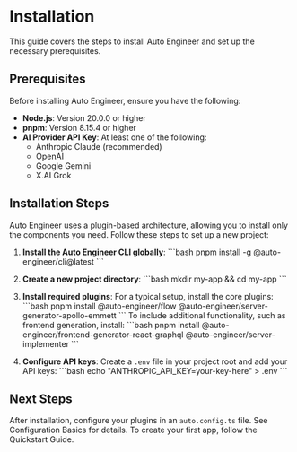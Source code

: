 # Installation

This guide covers the steps to install Auto Engineer and set up the necessary prerequisites.

## Prerequisites

Before installing Auto Engineer, ensure you have the following:

- **Node.js**: Version 20.0.0 or higher
- **pnpm**: Version 8.15.4 or higher
- **AI Provider API Key**: At least one of the following:
  - Anthropic Claude (recommended)
  - OpenAI
  - Google Gemini
  - X.AI Grok

## Installation Steps

Auto Engineer uses a plugin-based architecture, allowing you to install only the components you need. Follow these steps to set up a new project:

1. **Install the Auto Engineer CLI globally**: \`\`\`bash pnpm install -g @auto-engineer/cli@latest \`\`\`

2. **Create a new project directory**: \`\`\`bash mkdir my-app && cd my-app \`\`\`

3. **Install required plugins**: For a typical setup, install the core plugins: \`\`\`bash pnpm install @auto-engineer/flow @auto-engineer/server-generator-apollo-emmett \`\`\` To include additional functionality, such as frontend generation, install: \`\`\`bash pnpm install @auto-engineer/frontend-generator-react-graphql @auto-engineer/server-implementer \`\`\`

4. **Configure API keys**: Create a `.env` file in your project root and add your API keys: \`\`\`bash echo "ANTHROPIC_API_KEY=your-key-here" &gt; .env \`\`\`

## Next Steps

After installation, configure your plugins in an `auto.config.ts` file. See Configuration Basics for details. To create your first app, follow the Quickstart Guide.
